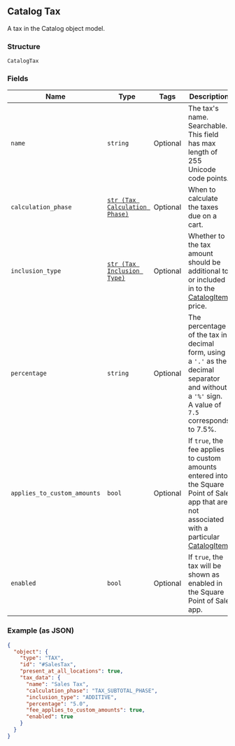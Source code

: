 ## Catalog Tax

A tax in the Catalog object model.

### Structure

`CatalogTax`

### Fields

| Name | Type | Tags | Description |
|  --- | --- | --- | --- |
| `name` | `string` | Optional | The tax's name. Searchable. This field has max length of 255 Unicode code points. |
| `calculation_phase` | [`str (Tax Calculation Phase)`](/doc/models/tax-calculation-phase.md) | Optional | When to calculate the taxes due on a cart. |
| `inclusion_type` | [`str (Tax Inclusion Type)`](/doc/models/tax-inclusion-type.md) | Optional | Whether to the tax amount should be additional to or included in to the [CatalogItem](#type-catalogitem) price. |
| `percentage` | `string` | Optional | The percentage of the tax in decimal form, using a `'.'` as the decimal separator and without a `'%'` sign.<br>A value of `7.5` corresponds to 7.5%. |
| `applies_to_custom_amounts` | `bool` | Optional | If `true`, the fee applies to custom amounts entered into the Square Point of Sale<br>app that are not associated with a particular [CatalogItem](#type-catalogitem). |
| `enabled` | `bool` | Optional | If `true`, the tax will be shown as enabled in the Square Point of Sale app. |

### Example (as JSON)

```json
{
  "object": {
    "type": "TAX",
    "id": "#SalesTax",
    "present_at_all_locations": true,
    "tax_data": {
      "name": "Sales Tax",
      "calculation_phase": "TAX_SUBTOTAL_PHASE",
      "inclusion_type": "ADDITIVE",
      "percentage": "5.0",
      "fee_applies_to_custom_amounts": true,
      "enabled": true
    }
  }
}
```

